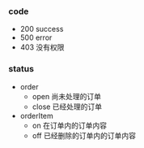 ### code
- 200 success
- 500 error
- 403 没有权限

### status
- order
  - open 尚未处理的订单
  - close 已经处理的订单
- orderItem
  - on 在订单内的订单内容
  - off 已经删除的订单内的订单内容
